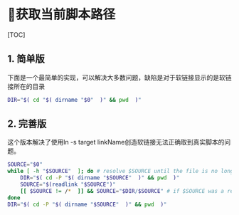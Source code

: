 # 获取当前脚本路径

[TOC]

## 1. 简单版

下面是一个最简单的实现，可以解决大多数问题，缺陷是对于软链接显示的是软链接所在的目录

```sh
DIR="$( cd "$( dirname "$0"  )" && pwd  )"
```

## 2. 完善版

这个版本解决了使用ln -s target linkName创造软链接无法正确取到真实脚本的问题。

```sh
SOURCE="$0"
while [ -h "$SOURCE"  ]; do # resolve $SOURCE until the file is no longer a symlink
    DIR="$( cd -P "$( dirname "$SOURCE"  )" && pwd  )"
    SOURCE="$(readlink "$SOURCE")"
    [[ $SOURCE != /*  ]] && SOURCE="$DIR/$SOURCE" # if $SOURCE was a relative symlink, we need to resolve it relative to the path where the symlink file was located
done
DIR="$( cd -P "$( dirname "$SOURCE"  )" && pwd  )"
```
